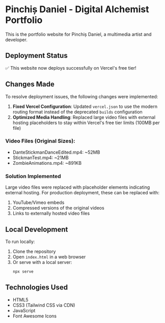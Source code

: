 # Pinchiș Daniel - Digital Alchemist Portfolio

This is the portfolio website for Pinchiș Daniel, a multimedia artist and developer.

## Deployment Status

✅ This website now deploys successfully on Vercel's free tier!

## Changes Made

To resolve deployment issues, the following changes were implemented:

1. **Fixed Vercel Configuration**: Updated `vercel.json` to use the modern routing format instead of the deprecated `builds` configuration
2. **Optimized Media Handling**: Replaced large video files with external hosting placeholders to stay within Vercel's free tier limits (100MB per file)

### Video Files (Original Sizes):
- DanteStickmanDanceEdited.mp4: ~52MB
- StickmanTest.mp4: ~21MB
- ZombieAnimations.mp4: ~891KB

### Solution Implemented

Large video files were replaced with placeholder elements indicating external hosting. For production deployment, these can be replaced with:
1. YouTube/Vimeo embeds
2. Compressed versions of the original videos
3. Links to externally hosted video files

## Local Development

To run locally:
1. Clone the repository
2. Open `index.html` in a web browser
3. Or serve with a local server:
   ```bash
   npx serve
   ```

## Technologies Used

- HTML5
- CSS3 (Tailwind CSS via CDN)
- JavaScript
- Font Awesome Icons